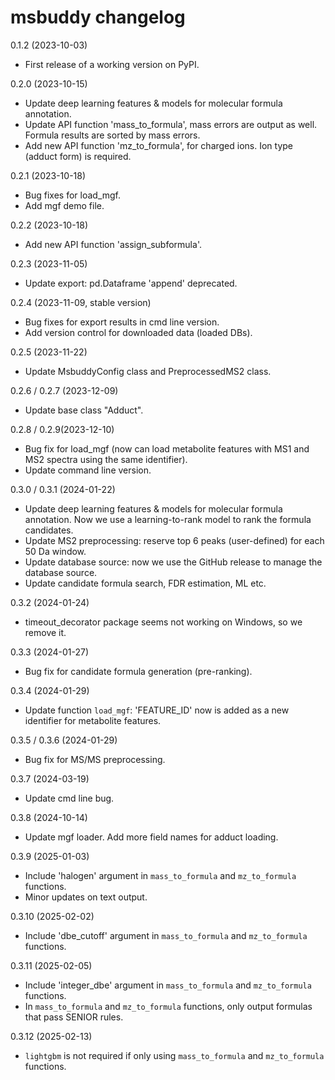 msbuddy changelog
=================

0.1.2 (2023-10-03)
- First release of a working version on PyPI.

0.2.0 (2023-10-15)
- Update deep learning features & models for molecular formula annotation.
- Update API function 'mass_to_formula', mass errors are output as well. Formula results are sorted by mass errors.
- Add new API function 'mz_to_formula', for charged ions. Ion type (adduct form) is required.

0.2.1 (2023-10-18)
- Bug fixes for load_mgf.
- Add mgf demo file.

0.2.2 (2023-10-18)
- Add new API function 'assign_subformula'.

0.2.3 (2023-11-05)
- Update export: pd.Dataframe 'append' deprecated.

0.2.4 (2023-11-09, stable version)
- Bug fixes for export results in cmd line version.
- Add version control for downloaded data (loaded DBs).

0.2.5 (2023-11-22)
- Update MsbuddyConfig class and PreprocessedMS2 class.

0.2.6 / 0.2.7 (2023-12-09)
- Update base class "Adduct".

0.2.8 / 0.2.9(2023-12-10)
- Bug fix for load_mgf (now can load metabolite features with MS1 and MS2 spectra using the same identifier).
- Update command line version.

0.3.0 / 0.3.1 (2024-01-22)
- Update deep learning features & models for molecular formula annotation.
Now we use a learning-to-rank model to rank the formula candidates.
- Update MS2 preprocessing: reserve top 6 peaks (user-defined) for each 50 Da window.
- Update database source: now we use the GitHub release to manage the database source.
- Update candidate formula search, FDR estimation, ML etc.

0.3.2 (2024-01-24)
- timeout_decorator package seems not working on Windows, so we remove it.

0.3.3 (2024-01-27)
- Bug fix for candidate formula generation (pre-ranking).

0.3.4 (2024-01-29)
- Update function `load_mgf`: 'FEATURE_ID' now is added as a new identifier for metabolite features.

0.3.5 / 0.3.6 (2024-01-29)
- Bug fix for MS/MS preprocessing.

0.3.7 (2024-03-19)
- Update cmd line bug.

0.3.8 (2024-10-14)
- Update mgf loader. Add more field names for adduct loading.

0.3.9 (2025-01-03)
- Include 'halogen' argument in `mass_to_formula` and `mz_to_formula` functions.
- Minor updates on text output.

0.3.10 (2025-02-02)
-  Include 'dbe_cutoff' argument in `mass_to_formula` and `mz_to_formula` functions.

0.3.11 (2025-02-05)
-  Include 'integer_dbe' argument in `mass_to_formula` and `mz_to_formula` functions.
-  In `mass_to_formula` and `mz_to_formula` functions, only output formulas that pass SENIOR rules.

0.3.12 (2025-02-13)
-  `lightgbm` is not required if only using `mass_to_formula` and `mz_to_formula` functions.
